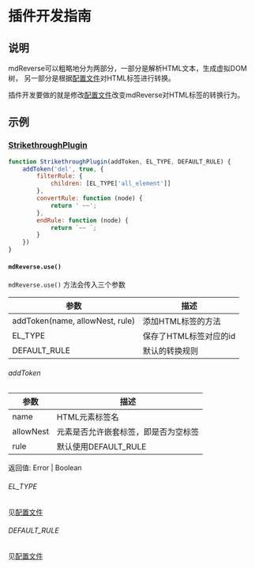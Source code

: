 # 插件开发指南

## 说明
mdReverse可以粗略地分为两部分，一部分是解析HTML文本，生成虚拟DOM树，
另一部分是根据[配置文件](../src/lib/config.js)对HTML标签进行转换。

插件开发要做的就是修改[配置文件](../src/lib/config.js)改变mdReverse对HTML标签的转换行为。

## 示例

### [StrikethroughPlugin](../src/lib/plugins/strikethrough.js)

```javascript
function StrikethroughPlugin(addToken, EL_TYPE, DEFAULT_RULE) {
    addToken('del', true, {
        filterRule: {
            children: [EL_TYPE['all_element']]
        },
        convertRule: function (node) {
            return ' ~~';
        },
        endRule: function (node) {
            return `~~ `;
        }
    })
}
```
#### `mdReverse.use()`
`mdReverse.use()` 方法会传入三个参数

| 参数 | 描述 |
| ---- | ---- |
| addToken(name, allowNest, rule) | 添加HTML标签的方法 |
| EL_TYPE | 保存了HTML标签对应的id |
| DEFAULT_RULE | 默认的转换规则 |

###### addToken

| 参数 | 描述 |
| ---- | ---- |
| name | HTML元素标签名 |
| allowNest | 元素是否允许嵌套标签，即是否为空标签 |
| rule | 默认使用DEFAULT_RULE |

返回值: Error | Boolean

###### EL_TYPE
见[配置文件](../src/lib/config.js)

###### DEFAULT_RULE
见[配置文件](../src/lib/config.js)
